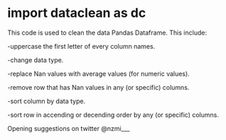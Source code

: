 # import dataclean as dc

This code is used to clean the data Pandas Dataframe.
This include:

-uppercase the first letter of every column names.

-change data type.

-replace Nan values with average values (for numeric values).

-remove row that has Nan values in any (or specific) columns.

-sort column by data type.

-sort row in accending or decending order by any (or specific) columns.

Opening suggestions on twitter @nzmi___

